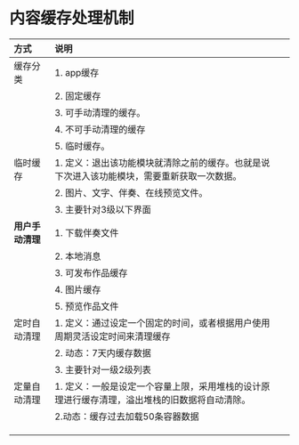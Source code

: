 # 内容缓存处理机制

| 方式 | 说明 |  |
| :--- | :--- | :--- |
| 缓存分类 | 1. app缓存 |  |
|  | 2. 固定缓存 |  |
|  | 3. 可手动清理的缓存。 |  |
|  | 4. 不可手动清理的缓存 |  |
|  | 5. 临时缓存。 |  |
| 临时缓存 | 1. 定义：退出该功能模块就清除之前的缓存。也就是说下次进入该功能模块，需要重新获取一次数据。 |  |
|  | 2. 图片、文字、伴奏、在线预览文件。 |  |
|  | 3. 主要针对3级以下界面 |  |
| **用户手动清理** | 1. 下载伴奏文件 |  |
|  | 2. 本地消息 |  |
|  | 3. 可发布作品缓存 |  |
|  | 4. 图片缓存 |  |
|  | 5. 预览作品文件 |  |
| 定时自动清理 | 1. 定义：通过设定一个固定的时间，或者根据用户使用周期灵活设定时间来清理缓存 |  |
|  | 2.  动态：7天内缓存数据 |  |
|  | 3. 主要针对一级2级列表 |  |
| 定量自动清理 | 1. 定义：一般是设定一个容量上限，采用堆栈的设计原理进行缓存清理，溢出堆栈的旧数据将自动清除。 |  |
|  | 2.动态：缓存过去加载50条容器数据 |  |
|  |  |  |
|  |  |  |
|  |  |  |



